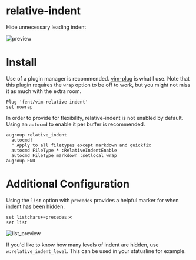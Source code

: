# relative-indent

Hide unnecessary leading indent

![preview](https://i.imgur.com/Iyh8gXm.gif)

# Install

Use of a plugin manager is recommended. [vim-plug](https://github.com/junegunn/vim-plug) is what I use. Note that this plugin requires the `wrap` option to be off to work, but you might not miss it as much with the extra room.

```vim
Plug 'fent/vim-relative-indent'
set nowrap
```

In order to provide for flexibility, relative-indent is not enabled by default. Using an `autocmd` to enable it per buffer is recommended.

```vim
augroup relative_indent
  autocmd!
  " Apply to all filetypes except markdown and quickfix
  autocmd FileType * :RelativeIndentEnable
  autocmd FileType markdown :setlocal wrap
augroup END
```

# Additional Configuration

Using the `list` option with `precedes` provides a helpful marker for when indent has been hidden.

```vim
set listchars+=precedes:<
set list
```

![list_preview](https://i.imgur.com/EZXhsYF.gif)

If you'd like to know how many levels of indent are hidden, use `w:relative_indent_level`. This can be used in your statusline for example.
